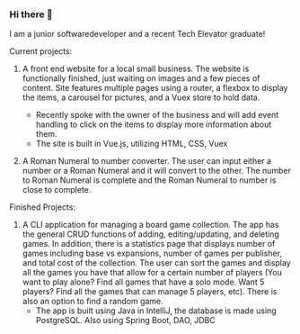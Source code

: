 ### Hi there 👋

<!--
**MattKowals/MattKowals** is a ✨ _special_ ✨ repository because its `README.md` (this file) appears on your GitHub profile.

Here are some ideas to get you started:

- 🔭 I’m currently working on ...
- 🌱 I’m currently learning ...
- 👯 I’m looking to collaborate on ...
- 🤔 I’m looking for help with ...
- 💬 Ask me about ...
- 📫 How to reach me: ...
- 😄 Pronouns: ...
- ⚡ Fun fact: ...
-->
I am a junior softwaredeveloper and a recent Tech Elevator graduate!

Current projects:

1. A front end website for a local small business. The website is functionally finished, just waiting on images and a few pieces of content. Site features multiple pages using a router, a flexbox to display the items, a carousel for pictures, and a Vuex store to hold data.
   - Recently spoke with the owner of the business and will add event handling to click on the items to display more information about them.
   - The site is built in Vue.js, utilizing HTML, CSS, Vuex

2. A Roman Numeral to number converter. The user can input either a number or a Roman Numeral and it will convert to the other. The number to Roman Numeral is complete and the Roman Numeral to number is close to complete.


Finished Projects:

1. A CLI application for managing a board game collection. The app has the general CRUD functions of adding, editing/updating, and deleting games. In addition, there is a statistics page that displays number of games including base vs expansions, number of games per publisher, and total cost of the collection. The user can sort the games and display all the games you have that allow for a certain number of players (You want to play alone? Find all games that have a solo mode. Want 5 players? Find all the games that can manage 5 players, etc). There is also an option to find a random game.
   - The app is built using Java in IntelliJ, the database is made using PostgreSQL. Also using Spring Boot, DAO, JDBC
